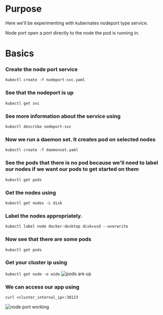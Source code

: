 # Purpose
Here we'll be experimenting with kubernates nodeport type service. 

Node port open a port directly to the node the pod is running in.

# Basics

### Create the node port service
`kubectl create -f nodeport-svc.yaml`

### See that the nodeport is up
`kubectl get svc`

### See more information about the service using
`kubectl describe nodeport-svc`

### Now we run a daemon set. It creates pod on selected nodes
`kubectl create -f daemonset.yaml`

### See the pods that there is no pod because we'll need to label our nodes if we want our pods to get started on them
`kubectl get pods`

### Get the nodes using
`kubectl get nodes -L disk`

### Label the nodes appropriately.
`kubectl label node docker-desktop disk=ssd --overwrite`

### Now see that there are some pods
`kubectl get pods`

### Get your cluster ip using
`kubectl get node -o wide`
![pods are up](https://raw.githubusercontent.com/minhaz1217/devops-notes/master/32%2C%20kubernates%20nodeport%20service/images/01.%20pods%20are%20up%20in%20each%20nodes.png)

### We can access our app using 
`curl <cluster_internal_ip>:30123`

![node port working](https://raw.githubusercontent.com/minhaz1217/devops-notes/master/35.%20setup%20a%20kubernetes%20cluster/images/cluster%20lb%20working%20using%20nodeport.png)
